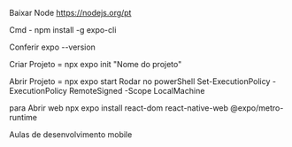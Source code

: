 Baixar Node https://nodejs.org/pt

Cmd - npm install -g expo-cli

Conferir expo --version

Criar Projeto = npx expo init "Nome do projeto"


Abrir Projeto = npx expo start
Rodar no powerShell Set-ExecutionPolicy -ExecutionPolicy RemoteSigned -Scope LocalMachine

para Abrir web npx expo install react-dom react-native-web @expo/metro-runtime

Aulas de desenvolvimento mobile 
